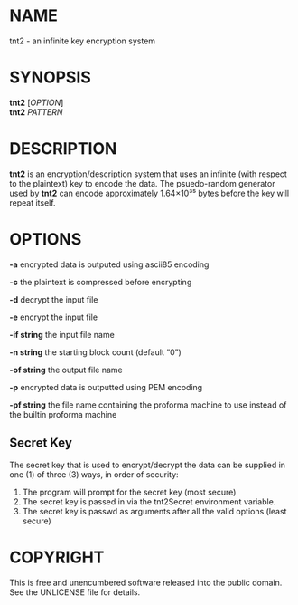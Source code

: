 # NAME

tnt2 - an infinite key encryption system

# SYNOPSIS

**tnt2** \[*OPTION*\]  
**tnt2** *PATTERN*

# DESCRIPTION

**tnt2** is an encryption/description system that uses an infinite (with
respect to the plaintext) key to encode the data. The psuedo-random
generator used by **tnt2** can encode approximately 1.64×10³⁵ bytes
before the key will repeat itself.

# OPTIONS

**-a** encrypted data is outputed using ascii85 encoding

**-c** the plaintext is compressed before encrypting

**-d** decrypt the input file

**-e** encrypt the input file

**-if string** the input file name

**-n string** the starting block count (default “0”)

**-of string** the output file name

**-p** encrypted data is outputted using PEM encoding

**-pf string** the file name containing the proforma machine to use
instead of the builtin proforma machine

## Secret Key

The secret key that is used to encrypt/decrypt the data can be supplied 
in one (1) of three (3) ways, in order of security:

1. The program will prompt for the secret key (most secure)
2. The secret key is passed in via the tnt2Secret environment variable.
3. The secret key is passwd as arguments after all the valid options (least secure)

# COPYRIGHT

This is free and unencumbered software released into the public domain.
See the UNLICENSE file for details.

